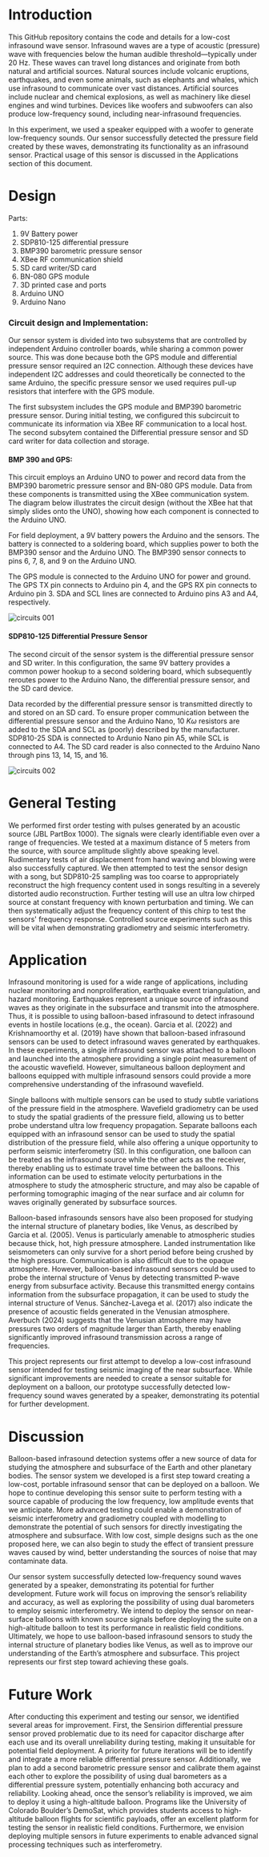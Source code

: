 # Introduction
This GitHub repository contains the code and details for a low-cost infrasound wave sensor. Infrasound waves are a type of acoustic (pressure) wave with frequencies below the human audible threshold—typically under 20 Hz. These waves can travel long distances and originate from both natural and artificial sources. Natural sources include volcanic eruptions, earthquakes, and even some animals, such as elephants and whales, which use infrasound to communicate over vast distances. Artificial sources include nuclear and chemical explosions, as well as machinery like diesel engines and wind turbines. Devices like woofers and subwoofers can also produce low-frequency sound, including near-infrasound frequencies.

In this experiment, we used a speaker equipped with a woofer to generate low-frequency sounds. Our sensor successfully detected the pressure field created by these waves, demonstrating its functionality as an infrasound sensor. Practical usage of this sensor is discussed in the Applications section of this document.

# Design 
Parts: 
1. 9V Battery power 
2. SDP810-125 differential pressure 
3. BMP390 barometric pressure sensor 
4. XBee RF communication shield 
5. SD card writer/SD card 
6. BN-080 GPS module 
7. 3D printed case and ports 
8. Arduino UNO 
9. Arduino Nano


### Circuit design and Implementation: 
Our sensor system is divided into two subsystems that are controlled by independent Arduino controller boards, while sharing a common power source. This was done because both the GPS module and differential pressure sensor required an I2C connection. Although these devices have independent I2C addresses and could theoretically be connected to the same Arduino, the specific pressure sensor we used requires pull-up resistors that interfere with the GPS module. 

The first subsystem includes the GPS module and BMP390 barometric pressure sensor. During initial testing, we configured this subcircuit to communicate its information via XBee RF communication to a local host. The second subsytem contained the Differential pressure sensor and SD card writer for data collection and storage. 

#### BMP 390 and GPS: 
This circuit employs an Arduino UNO to power and record data from the BMP390 barometric pressure sensor and BN-080 GPS module. Data from these components is transmitted using the XBee communication system. The diagram below illustrates the circuit design (without the XBee hat that simply slides onto the UNO), showing how each component is connected to the Arduino UNO.

For field deployment, a 9V battery powers the Arduino and the sensors. The battery is connected to a soldering board, which supplies power to both the BMP390 sensor and the Arduino UNO. The BMP390 sensor connects to pins 6, 7, 8, and 9 on the Arduino UNO.

The GPS module is connected to the Arduino UNO for power and ground. The GPS TX pin connects to Arduino pin 4, and the GPS RX pin connects to Arduino pin 3. SDA and SCL lines are connected to Arduino pins A3 and A4, respectively.

![circuits 001](https://github.com/user-attachments/assets/4f1112a3-0d4d-4847-9a9c-a6900fcfa5ad)


#### SDP810-125 Differential Pressure Sensor
The second circuit of the sensor system is the differential pressure sensor and SD writer. In this configuration, the same 9V battery provides a common power hookup to a second soldering board, which subsequently reroutes power to the Arduino Nano, the differential pressure sensor, and the SD card device.

Data recorded by the differential pressure sensor is transmitted directly to and stored on an SD card. To ensure proper communication between the differential pressure sensor and the Arduino Nano, 10 $K \omega$ resistors are added to the SDA and SCL as (poorly) described by the manufacturer. SDP810-25 SDA is connected to Ardunio Nano pin A5, while SCL is connected to A4. The SD card reader is also connected to the Arduino Nano through pins 13, 14, 15, and 16. 

![circuits 002](https://github.com/user-attachments/assets/2b3a5c44-fdde-4ee2-83b2-a39a9620616e)


# General Testing 
We performed first order testing with pulses generated by an acoustic source (JBL PartBox 1000). The signals were clearly identifiable even over a range of frequencies. We tested at a maximum distance of 5 meters from the source, with source amplitude slightly above speaking level. Rudimentary tests of air displacement from hand waving and blowing were also successfully captured. We then attempted to test the sensor design with a song, but SDP810-25 sampling was too coarse to appropriately reconstruct the high frequency content used in songs resulting in a severely distorted audio reconstruction. Further testing will use an ultra low chirped source at constant frequency with known perturbation and timing. We can then systematically adjust the frequency content of this chirp to test the sensors' frequency response. Controlled source experiments such as this will be vital when demonstrating gradiometry and seismic interferometry.  

# Application  
Infrasound monitoring is used for a wide range of applications, including nuclear monitoring and nonproliferation, earthquake event triangulation, and hazard monitoring. Earthquakes represent a unique source of infrasound waves as they originate in the subsurface and transmit into the atmosphere. Thus, it is possible to using balloon-based infrasound to detect infrasound events in hostile locations (e.g., the ocean). Garcia et al. (2022) and Krishnamoorthy et al. (2019) have shown that balloon-based infrasound sensors can be used to detect infrasound waves generated by earthquakes. In these experiments, a single infrasound sensor was attached to a balloon and launched into the atmosphere providing a single point measurement of the acoustic wavefield. However, simultaneous balloon deployment and balloons equipped with multiple infrasound sensors could provide a more comprehensive understanding of the infrasound wavefield. 

Single balloons with multiple sensors can be used to study subtle variations of the pressure field in the atmosphere. Wavefield gradiometry can be used to study the spatial gradients of the pressure field, allowing us to better probe understand ultra low frequency propagation. Separate balloons each equipped with an infrasound sensor can be used to study the spatial distribution of the pressure field, while also offering a unique opportunity to perform seismic interferometry (SI). In this configuration, one balloon can be treated as the infrasound source while the other acts as the receiver, thereby enabling us to estimate travel time between the balloons. This information can be used to estimate velocity perturbations in the atmosphere to study the atmospheric structure, and may also be capable of performing tomographic imaging of the near surface and air column for waves originally generated by subsurface sources. 

Balloon-based infrasounds sensors have also been proposed for studying the internal structure of planetary bodies, like Venus, as described by Garcia et al. (2005). Venus is particularly amenable to atmospheric studies because thick, hot, high pressure atmosphere. Landed instrumentation like seismometers can only survive for a short period before being crushed by the high pressure. Communication is also difficult due to the opaque atmosphere. However, balloon-based infrasound sensors could be used to probe the internal structure of Venus by detecting transmitted P-wave energy from subsurface activity. Because this transmitted energy contains information from the subsurface propagation, it can be used to study the internal structure of Venus.
Sánchez-Lavega et al. (2017) also indicate the presence of acoustic fields generated in the Venusian atmosphere. Averbuch (2024) suggests that the Venusian atmosphere may have pressures two orders of magnitude larger than Earth, thereby enabling significantly improved infrasound transmission across a range of frequencies. 

This project represents our first attempt to develop a low-cost infrasound sensor intended for testing seismic imaging of the near subsurface. While significant improvements are needed to create a sensor suitable for deployment on a balloon, our prototype successfully detected low-frequency sound waves generated by a speaker, demonstrating its potential for further development.

# Discussion 
Balloon-based infrasound detection systems offer a new source of data for studying the atmosphere and subsurface of the Earth and other planetary bodies. The sensor system we developed is a first step toward creating a low-cost, portable infrasound sensor that can be deployed on a balloon. We hope to continue developing this sensor suite to perform testing with a source capable of producing the low frequency, low amplitude events that we anticipate. More advanced testing could enable a demonstration of seismic interferometry and gradiometry coupled with modelling to demonstrate the potential of such sensors for directly investigating the atmosphere and subsurface. With low cost, simple designs such as the one proposed here, we can also begin to study the effect of transient pressure waves caused by wind, better understanding the sources of noise that may contaminate data. 

Our sensor system successfully detected low-frequency sound waves generated by a speaker, demonstrating its potential for further development. Future work will focus on improving the sensor’s reliability and accuracy, as well as exploring the possibility of using dual barometers to employ seismic interferometry. We intend to deploy the sensor on near-surface balloons with known source signals before deploying the suite on a high-altitude balloon to test its performance in realistic field conditions. Ultimately, we hope to use balloon-based infrasound sensors to study the internal structure of planetary bodies like Venus, as well as to improve our understanding of the Earth’s atmosphere and subsurface. This project represents our first step toward achieving these goals. 

# Future Work
After conducting this experiment and testing our sensor, we identified several areas for improvement. First, the Sensirion differential pressure sensor proved problematic due to its need for capacitor discharge after each use and its overall unreliability during testing, making it unsuitable for potential field deployment. A priority for future iterations will be to identify and integrate a more reliable differential pressure sensor. Additionally, we plan to add a second barometric pressure sensor and calibrate them against each other to explore the possibility of using dual barometers as a differential pressure system, potentially enhancing both accuracy and reliability. Looking ahead, once the sensor’s reliability is improved, we aim to deploy it using a high-altitude balloon. Programs like the University of Colorado Boulder’s DemoSat, which provides students access to high-altitude balloon flights for scientific payloads, offer an excellent platform for testing the sensor in realistic field conditions. Furthermore, we envision deploying multiple sensors in future experiments to enable advanced signal processing techniques such as interferometry.
